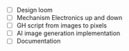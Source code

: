 - [ ] Design loom
- [ ] Mechanism Electronics up and down 
- [ ] GH script from images to pixels
- [ ] AI image generation implementation
- [ ] Documentation
